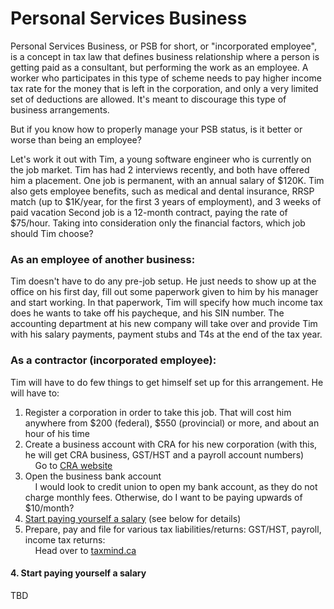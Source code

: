 # Personal Services Business

Personal Services Business, or PSB for short, or "incorporated employee", is a concept in tax law that defines business relationship where a person is getting paid as a consultant, but performing the work as an employee.  A worker who participates in this type of scheme needs to pay higher income tax rate for the money that is left in the corporation, and only a very limited set of deductions are allowed.  It's meant to discourage this type of business arrangements. 

But if you know how to properly manage your PSB status, is it better or worse than being an employee? 
 
Let's work it out with Tim, a young software engineer who is currently on the job market. 
Tim has had 2 interviews recently, and both have offered him a placement. 
One job is permanent, with an annual salary of $120K. Tim also gets employee benefits, such as medical and dental insurance, RRSP match (up to $1K/year, for the first 3 years of employment), and 3 weeks of paid vacation
Second job is a 12-month contract, paying the rate of $75/hour. 
Taking into consideration only the financial factors, which job should Tim choose?

### As an employee of another business:
 Tim doesn't have to do any pre-job setup. He just needs to show up at the office on his first day, fill out some paperwork given to him by his manager and start working.
In that paperwork, Tim will specify how much income tax does he wants to take off his paycheque, and his SIN number. 
The accounting department at his new company will take over and provide Tim with his salary payments, payment stubs and T4s at the end of the tax year.

### As a contractor (incorporated employee):
 Tim will have to do few things to get himself set up for this arrangement. 
He will have to:
1) Register a corporation in order to take this job. That will cost him anywhere from $200 (federal), $550 (provincial) or more, and about an hour of his time
2) Create a business account with CRA for his new corporation (with this, he will get CRA business, GST/HST and a payroll account numbers)   
&nbsp;&nbsp;&nbsp;&nbsp;Go to [CRA website](https://www.canada.ca/en/revenue-agency/services/tax/businesses/topics/registering-your-business/register.html)
3) Open the business bank account  
&nbsp;&nbsp;&nbsp;&nbsp;I would look to credit union to open my bank account, as they do not charge monthly fees. Otherwise, do I want to be paying upwards of $10/month?
4) [Start paying yourself a salary](####-4.-start-paying-yourself-a-salary) (see below for details)
5) Prepare, pay and file for various tax liabilities/returns: GST/HST, payroll, income tax returns:  
&nbsp;&nbsp;&nbsp;&nbsp;Head over to [taxmind.ca](https://taxmind.ca)


#### 4. Start paying yourself a salary
TBD
